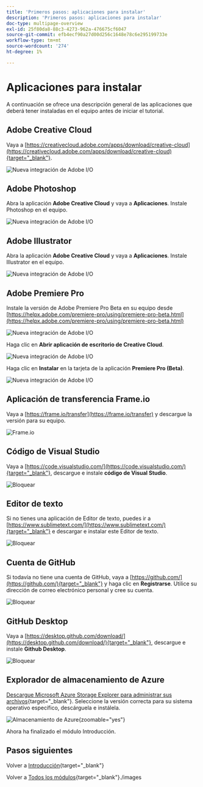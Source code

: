 ```yaml
---
title: 'Primeros pasos: aplicaciones para instalar'
description: 'Primeros pasos: aplicaciones para instalar'
doc-type: multipage-overview
exl-id: 25f80da8-88c3-4273-962a-476675cf6047
source-git-commit: efb4ecf90a27d00d256c1648e78c6e295199733e
workflow-type: tm+mt
source-wordcount: '274'
ht-degree: 1%

---
```


# Aplicaciones para instalar

A continuación se ofrece una descripción general de las aplicaciones que deberá tener instaladas en el equipo antes de iniciar el tutorial.

## Adobe Creative Cloud

Vaya a [https://creativecloud.adobe.com/apps/download/creative-cloud](https://creativecloud.adobe.com/apps/download/creative-cloud){target="_blank"}.

![Nueva integración de Adobe I/O](./images/cc.png)

## Adobe Photoshop

Abra la aplicación **Adobe Creative Cloud** y vaya a **Aplicaciones**. Instale Photoshop en el equipo.

![Nueva integración de Adobe I/O](./images/psd.png)

## Adobe Illustrator

Abra la aplicación **Adobe Creative Cloud** y vaya a **Aplicaciones**. Instale Illustrator en el equipo.

![Nueva integración de Adobe I/O](./images/psd.png)

## Adobe Premiere Pro

Instale la versión de Adobe Premiere Pro Beta en su equipo desde [https://helpx.adobe.com/premiere-pro/using/premiere-pro-beta.html](https://helpx.adobe.com/premiere-pro/using/premiere-pro-beta.html)

![Nueva integración de Adobe I/O](./images/prpro.png)

Haga clic en **Abrir aplicación de escritorio de Creative Cloud**.

![Nueva integración de Adobe I/O](./images/prpro1.png)

Haga clic en **Instalar** en la tarjeta de la aplicación **Premiere Pro (Beta)**.

![Nueva integración de Adobe I/O](./images/prpro2.png)

## Aplicación de transferencia Frame.io

Vaya a [https://frame.io/transfer](https://frame.io/transfer) y descargue la versión para su equipo.

![Frame.io](./images/frameio11.png)

## Código de Visual Studio

Vaya a [https://code.visualstudio.com/](https://code.visualstudio.com/){target="_blank"}, descargue e instale **código de Visual Studio**.

![Bloquear](./images/vsc1.png)

## Editor de texto

Si no tienes una aplicación de Editor de texto, puedes ir a [https://www.sublimetext.com/](https://www.sublimetext.com/){target="_blank"} e descargar e instalar este Editor de texto.

![Bloquear](./images/text1.png)

## Cuenta de GitHub

Si todavía no tiene una cuenta de GitHub, vaya a [https://github.com/](https://github.com/){target="_blank"} y haga clic en **Registrarse**. Utilice su dirección de correo electrónico personal y cree su cuenta.

![Bloquear](./images/git.png)

## GitHub Desktop

Vaya a [https://desktop.github.com/download/](https://desktop.github.com/download/){target="_blank"}, descargue e instale **Github Desktop**.

![Bloquear](./images/block1.png)

## Explorador de almacenamiento de Azure

[Descargue Microsoft Azure Storage Explorer para administrar sus archivos](https://azure.microsoft.com/en-us/products/storage/storage-explorer#Download-4){target="_blank"}. Seleccione la versión correcta para su sistema operativo específico, descárguela e instálela.

![Almacenamiento de Azure](./images/az10.png){zoomable="yes"}

Ahora ha finalizado el módulo Introducción.

## Pasos siguientes

Volver a [Introducción](./getting-started.md){target="_blank"}

Volver a [Todos los módulos](./../../../overview.md){target="_blank"}./images
